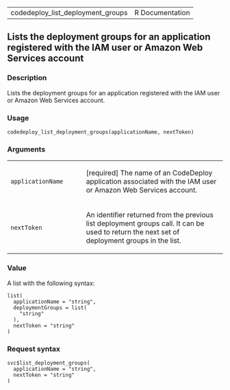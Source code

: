 <table style="width: 100%;">
<tbody>
<tr class="odd">
<td>codedeploy_list_deployment_groups</td>
<td style="text-align: right;">R Documentation</td>
</tr>
</tbody>
</table>

## Lists the deployment groups for an application registered with the IAM user or Amazon Web Services account

### Description

Lists the deployment groups for an application registered with the IAM
user or Amazon Web Services account.

### Usage

    codedeploy_list_deployment_groups(applicationName, nextToken)

### Arguments

<table>
<colgroup>
<col style="width: 35%" />
<col style="width: 65%" />
</colgroup>
<tbody>
<tr class="odd">
<td><code
id="codedeploy_list_deployment_groups_:_applicationName">applicationName</code></td>
<td><p>[required] The name of an CodeDeploy application associated with
the IAM user or Amazon Web Services account.</p></td>
</tr>
<tr class="even">
<td><code
id="codedeploy_list_deployment_groups_:_nextToken">nextToken</code></td>
<td><p>An identifier returned from the previous list deployment groups
call. It can be used to return the next set of deployment groups in the
list.</p></td>
</tr>
</tbody>
</table>

### Value

A list with the following syntax:

    list(
      applicationName = "string",
      deploymentGroups = list(
        "string"
      ),
      nextToken = "string"
    )

### Request syntax

    svc$list_deployment_groups(
      applicationName = "string",
      nextToken = "string"
    )
